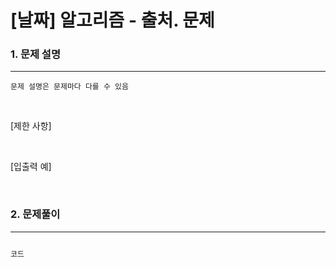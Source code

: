 # [날짜] 알고리즘 - 출처. 문제

### 1. 문제 설명 
---


`문제 설명은 문제마다 다를 수 있음`

<br>

[제한 사항]

<br>

[입출력 예]

<br>

### 2. 문제풀이
---

```javascript

코드

```
